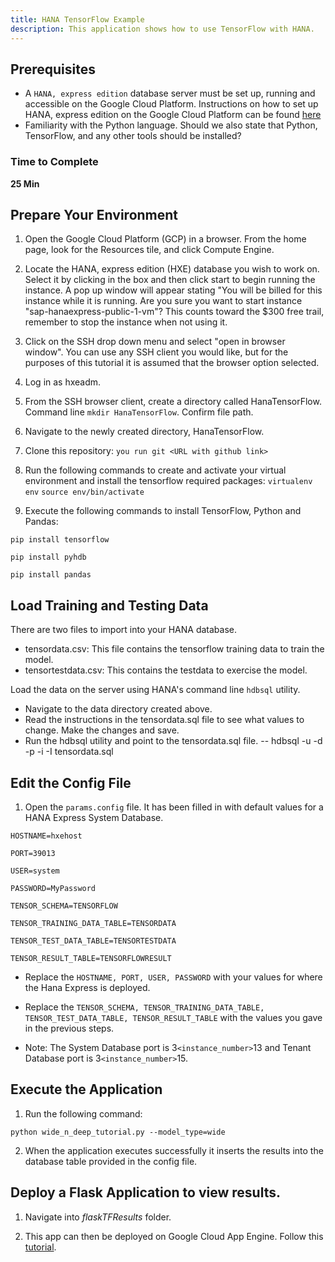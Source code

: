 ```yaml
---
title: HANA TensorFlow Example
description: This application shows how to use TensorFlow with HANA.
---
```

## Prerequisites
 - A `HANA, express edition` database server must be set up, running and accessible on the Google Cloud Platform. Instructions on how to set up HANA, express edition on the Google Cloud Platform can be found [here](https://ideas.sap.com/ct/d.bix?c=A0DDEEB6-D896-4150-AF25-C755FCAF4E1C)
 - Familiarity with the Python language. Should we also state that Python, TensorFlow, and any other tools should be installed?

### Time to Complete
**25 Min**

## Prepare Your Environment

1. Open the Google Cloud Platform (GCP) in a browser. From the home page, look for the Resources tile, and click Compute Engine. 

2. Locate the HANA, express edition (HXE) database you wish to work on. Select it by clicking in the box and then click start to begin running the instance. A pop up window will appear stating "You will be billed for this instance while it is running. Are you sure you want to start instance "sap-hanaexpress-public-1-vm"? This counts toward the $300 free trail, remember to stop the instance when not using it. 

3. Click on the SSH drop down menu and select "open in browser window". You can use any SSH client you would like, but for the purposes of this tutorial it is assumed that the browser option selected.  

4. Log in as hxeadm. 

5. From the SSH browser client, create a directory called HanaTensorFlow. Command line `mkdir HanaTensorFlow`. Confirm file path.

6. Navigate to the newly created directory, HanaTensorFlow.

7. Clone this repository: 
`you run git <URL with github link>`

8. Run the following commands to create and activate your virtual environment and install the tensorflow required packages:
`virtualenv env`
`source env/bin/activate`

9. Execute the following commands to install TensorFlow, Python and Pandas:

`pip install tensorflow`

`pip install pyhdb`

`pip install pandas`

## Load Training and Testing Data
There are two files to import into your HANA database.
- tensordata.csv: This file contains the tensorflow training data to train the model.
- tensortestdata.csv: This contains the testdata to exercise the model.

Load the data on the server using HANA's command line `hdbsql` utility. 

- Navigate to the data directory created above. 
- Read the instructions in the tensordata.sql file to see what values to change. Make the changes and save.
- Run the hdbsql utility and point to the tensordata.sql file.
--  hdbsql -u <Your User> -d <YourDatabase> -p <YourPassword> -i <YourInstance> -I tensordata.sql

## Edit the Config File

1. Open the `params.config` file.  It has been filled in with default values for a HANA Express System Database. 

  `HOSTNAME=hxehost`

  `PORT=39013`

  `USER=system`

  `PASSWORD=MyPassword`

  `TENSOR_SCHEMA=TENSORFLOW`

  `TENSOR_TRAINING_DATA_TABLE=TENSORDATA`

  `TENSOR_TEST_DATA_TABLE=TENSORTESTDATA`

  `TENSOR_RESULT_TABLE=TENSORFLOWRESULT`


- Replace the `HOSTNAME, PORT, USER, PASSWORD` with your values for where the Hana Express is deployed.

- Replace the `TENSOR_SCHEMA, TENSOR_TRAINING_DATA_TABLE, TENSOR_TEST_DATA_TABLE, TENSOR_RESULT_TABLE` with the values you gave in the previous steps.

- Note: The System Database port is 3`<instance_number>`13 and Tenant Database port is 3`<instance_number>`15.


## Execute the Application

1. Run the following command:

`python wide_n_deep_tutorial.py --model_type=wide`

2. When the application executes successfully it inserts the results into the database table provided in the config file.

## Deploy a Flask Application to view results.

1. Navigate into *flaskTFResults* folder.

2. This app can then be deployed on Google Cloud App Engine. Follow this [tutorial](https://cloud.google.com/appengine/docs/standard/python/quickstart).

